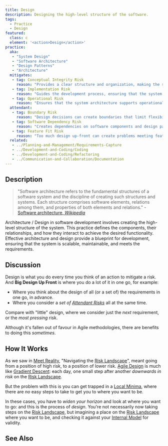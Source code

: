 ```yaml
---
title: Design
description: Designing the high-level structure of the software.
tags: 
  - Practice
  - Design
featured: 
  class: c
  element: '<action>Design</action>'
practice:
  aka: 
   - "System Design"
   - "Software Architecture"
   - "Design Patterns"
   - "Architecture"
  mitigates:
   - tag: Conceptual Integrity Risk
     reason: "Provides a clear structure and organization, making the system easier to understand and use."
   - tag: Implementation Risk
     reason: "Guides the development process, ensuring that the system meets requirements and design specifications."
   - tag: Operational Risk
     reason: "Ensures that the system architecture supports operational requirements and scalability."
  attendant:
   - tag: Boundary Risk
     reason: "Design decisions can create boundaries that limit flexibility and adaptability."
   - tag: Software Dependency Risk
     reason: "Creates dependencies on software components and design patterns."
   - tag: Feature Fit Risk
     reason: "Too much design up-front can create problems meeting feature requirements."
  related:
   - ../Planning-and-Management/Requirements-Capture
   - ../Development-and-Coding/Coding
   - ../Development-and-Coding/Refactoring
   - ../Communication-and-Collaboration/Documentation
---
```


<PracticeIntro details={frontMatter} /> 

## Description

> "Software architecture refers to the fundamental structures of a software system and the discipline of creating such structures and systems. Each structure comprises software elements, relations among them, and properties of both elements and relations." - [Software architecture, _Wikipedia_](https://en.wikipedia.org/wiki/Software_architecture)

Architecture / Design in software development involves creating the high-level structure of the system. This practice defines the components, their relationships, and how they interact to achieve the desired functionality. Effective architecture and design provide a blueprint for development, ensuring that the system is scalable, maintainable, and meets the requirements.

## Discussion

Design is what you do every time you think of an action to mitigate a risk.  And **Big Design Up Front** is where you do a lot of it in one go, for example:

 - Where you think about the design of all (or a set of) the requirements in one go, in advance.
 - Where you consider a _set of [Attendant Risks](../thinking/Glossary.md#attendant-risk)_ all at the same time.
 
Compare with "little" design, where we consider just the _next_ requirement, or the _most pressing_ risk. 
 
Although it's fallen out of favour in Agile methodologies, there are benefits to doing this _sometimes_. 

## How It Works  

As we saw in [Meet Reality](../thinking/Meeting-Reality.md), "Navigating the [Risk Landscape](../risks/Risk-Landscape.md)", meant going from a position of high risk, to a position of lower risk.  [Agile Design](Agile) is much like [Gradient Descent](https://en.wikipedia.org/wiki/Gradient_descent): each day, one small step after another _downwards in risk_ on the [Risk Landscape](../risks/Risk-Landscape.md).

But the problem with this is you can get trapped in a [Local Minima](https://en.wikipedia.org/wiki/Maximum_and_minimum#Search), where there are _no_ easy steps to take to get you to where you want to be.  

In these cases, you have to _widen your horizon_ and look at where you want to go:  and this is the process of _design_.  You're not necessarily now taking steps on the [Risk Landscape](../risks/Risk-Landscape.md), but imagining a place on the [Risk Landscape](../risks/Risk-Landscape.md) where you want to be, and checking it against your [Internal Model](../thinking/Glossary.md#internal-model) for validity.


## See Also

<TagList tag="Design" />

